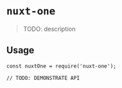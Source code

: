 # `nuxt-one`

> TODO: description

## Usage

```
const nuxtOne = require('nuxt-one');

// TODO: DEMONSTRATE API
```
